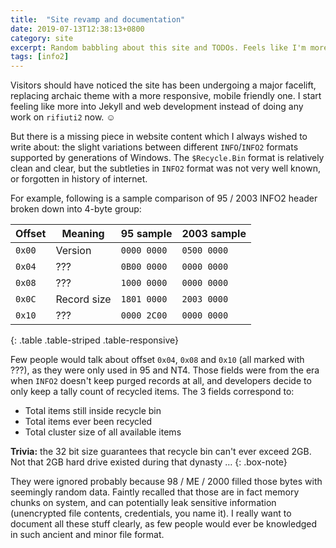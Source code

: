 ```yaml
---
title:  "Site revamp and documentation"
date: 2019-07-13T12:38:13+0800
category: site
excerpt: Random babbling about this site and TODOs. Feels like I'm more into web development …
tags: [info2]
---
```


Visitors should have noticed the site has been undergoing a major facelift, replacing
archaic theme with a more responsive, mobile friendly one. I start feeling like more
into Jekyll and web development instead of doing any work on `rifiuti2` now. &#x263A;

But there is a missing piece in website content which I always wished to write about:
the slight variations between different `INFO`/`INFO2` formats supported by generations
of Windows. The `$Recycle.Bin` format is relatively clean and clear, but the subtleties
in `INFO2` format was not very well known, or forgotten in history of internet.

For example, following is a sample comparison of 95 / 2003 INFO2 header broken down
into 4-byte group:

<div class="table-responsive" markdown="1">

| Offset | Meaning | 95 sample | 2003 sample |
| --- | --- | --- | --- |
| `0x00` | Version     | `0000 0000` | `0500 0000` |
| `0x04` | ???         | `0B00 0000` | `0000 0000` |
| `0x08` | ???         | `1000 0000` | `0000 0000` |
| `0x0C` | Record size | `1801 0000` | `2003 0000` |
| `0x10` | ???         | `0000 2C00` | `0000 0000` |
{: .table .table-striped .table-responsive}

</div>

Few people would talk about offset `0x04`, `0x08` and `0x10` (all marked with ???), as
they were only used in 95 and NT4. Those fields were from the era when `INFO2`
doesn't keep purged records at all, and developers decide to only keep a tally count
of recycled items. The 3 fields correspond to:

- Total items still inside recycle bin
- Total items ever been recycled
- Total cluster size of all available items

**Trivia:** the 32 bit size guarantees that recycle bin can't ever
exceed 2GB. Not that 2GB hard drive existed during that dynasty &hellip;
{: .box-note}

They were ignored probably because 98 / ME / 2000 filled those bytes with seemingly
random data. Faintly recalled that those are in fact memory chunks on system, and
can potentially leak sensitive information (unencrypted file contents, credentials,
you name it). I really want to document all these stuff clearly, as few people
would ever be knowledged in such ancient and minor file format.
